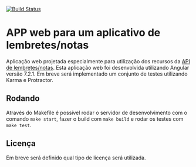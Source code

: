 [![Build Status](http://13.58.51.172:8085/buildStatus/icon?job=notes-app)](http://13.58.51.172:8085/job/notes-app/)

# APP web para um aplicativo de lembretes/notas

Aplicação web projetada especialmente para utilização dos recursos da [API de lembretes/notas](https://github.com/jovanibrasil/notes-api). Esta aplicação web foi 
desenvolvida utilizando Angular versão 7.2.1. Em breve será implementado um conjunto de testes utilizando Karma e Protractor.

## Rodando

Através do Makefile é possível rodar o servidor de desenvolvimento com o comando `make start`, fazer o build com `make build` e rodar os testes 
com `make test`.

## Licença

Em breve será definido qual tipo de licença será utilizada.
